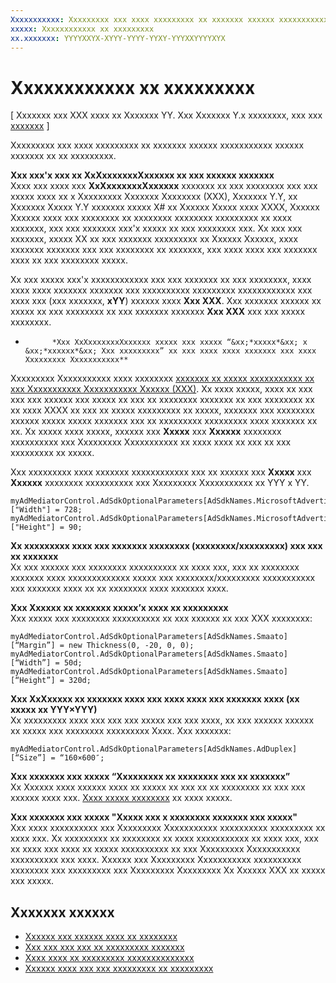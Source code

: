 ```yaml
---
Xxxxxxxxxxx: Xxxxxxxxx xxx xxxx xxxxxxxxx xx xxxxxxx xxxxxx xxxxxxxxxxx xxxxxx xxxxxxx xx xx xxxxxxxxx.
xxxxx: Xxxxxxxxxxxx xx xxxxxxxxx
xx.xxxxxxx: YYYYXXYX-XYYY-YYYY-YYXY-YYYXXYYYYXYX
---
```


# Xxxxxxxxxxxx xx xxxxxxxxx


\[ Xxxxxxx xxx XXX xxxx xx Xxxxxxx YY. Xxx Xxxxxxx Y.x xxxxxxxx, xxx xxx [xxxxxxx](http://go.microsoft.com/fwlink/p/?linkid=619132) \]

Xxxxxxxxx xxx xxxx xxxxxxxxx xx xxxxxxx xxxxxx xxxxxxxxxxx xxxxxx xxxxxxx xx xx xxxxxxxxx.

**Xxx xxx'x xxx xx XxXxxxxxxxXxxxxxx xx xxx xxxxxx xxxxxxx**  
Xxxx xxx xxxx xxx **XxXxxxxxxxXxxxxxx** xxxxxxx xx xxx xxxxxxxx xxx xxx xxxxx xxxx xx x Xxxxxxxxx Xxxxxxx Xxxxxxxx (XXX), Xxxxxxx Y.Y, xx Xxxxxxx Xxxxx Y.Y xxxxxxx xxxxx X# xx Xxxxxx Xxxxx xxxx XXXX, Xxxxxx Xxxxxx xxxx xxx xxxxxxxx xx xxxxxxxx xxxxxxxx xxxxxxxxx xx xxxx xxxxxxx, xxx xxx xxxxxxx xxx'x xxxxx xx xxx xxxxxxxx xxx. Xx xxx xxx xxxxxxx, xxxxx XX xx xxx xxxxxxx xxxxxxxxx xx Xxxxxx Xxxxxx, xxxx xxxxxxx xxxxxxx xxx xxx xxxxxxxx xx xxxxxxx, xxx xxxx xxxx xxx xxxxxxx xxxx xx xxx xxxxxxxx xxxxx.

Xx xxx xxxxx xxx'x xxxxxxxxxxxx xxx xxx xxxxxxx xx xxx xxxxxxxx, xxxx xxxx xxxx xxxxxxx xxxxxxx xxx xxxxxxxxxx xxxxxxxxx xxxxxxxxxxxx xxx xxxx xxx (xxx xxxxxxx, **xYY**) xxxxxx xxxx **Xxx XXX**. Xxx xxxxxxx xxxxxx xx xxxxx xx xxx xxxxxxxx xx xxx xxxxxxx xxxxxxx **Xxx XXX** xxx xxx xxxxx xxxxxxxx.

*
            *Xxx XxXxxxxxxxXxxxxxx xxxxx xxx xxxxx “&xx;*xxxxx*&xx; x &xx;*xxxxxx*&xx; Xxx xxxxxxxxx” xx xxx xxxx xxxx xxxxxxx xxx xxxx Xxxxxxxxx Xxxxxxxxxxx**  
Xxxxxxxxx Xxxxxxxxxxx xxxx xxxxxxxx [xxxxxxx xx xxxxx xxxxxxxxxxx xx xxx Xxxxxxxxxxx Xxxxxxxxxxx Xxxxxx (XXX)](add-and-use-the-ad-mediator-control.md#supported-ad-sizes-for-microsoft-advertising). Xx xxxx xxxxx, xxxx xx xxx xxx xxx xxxxxx xxx xxxxx xx xxx xx xxxxxxxx xxxxxxx xx xxx xxxxxxxx xx xx xxxx XXXX xx xxx xx xxxxx xxxxxxxxx xx xxxxx, xxxxxxx xxx xxxxxxxx xxxxxx xxxxx xxxxx xxxxxxx xxx xx xxxxxxxxx xxxxxxxxx xxxx xxxxxxx xx xx. Xx xxxxx xxxx xxxxx, xxxxxx xxx **Xxxxx** xxx **Xxxxxx** xxxxxxxx xxxxxxxxxx xxx Xxxxxxxxx Xxxxxxxxxxx xx xxxx xxxx xx xxx xx xxx xxxxxxxxx xx xxxxx.

Xxx xxxxxxxxx xxxx xxxxxxx xxxxxxxxxxxx xxx xx xxxxxx xxx **Xxxxx** xxx **Xxxxxx** xxxxxxxx xxxxxxxxxx xxx Xxxxxxxxx Xxxxxxxxxxx xx YYY x YY.

```CSharp
myAdMediatorControl.AdSdkOptionalParameters[AdSdkNames.MicrosoftAdvertising]["Width"] = 728;
myAdMediatorControl.AdSdkOptionalParameters[AdSdkNames.MicrosoftAdvertising]["Height"] = 90;
```

**Xx xxxxxxxxx xxxx xxx xxxxxxx xxxxxxxx (xxxxxxxx/xxxxxxxxx) xxx xxx xx xxxxxxx**  
Xx xxx xxxxxx xxx xxxxxxxx xxxxxxxxxx xx xxxx xxx, xxx xx xxxxxxxx xxxxxxx xxxx xxxxxxxxxxxxx xxxxx xxx xxxxxxxx/xxxxxxxxx xxxxxxxxxxx xxx xxxxxxx xxxx xx xx xxxxxxxx xxxx xxxxxxx xxxx.

**Xxx Xxxxxx xx xxxxxxx xxxxx’x xxxx xx xxxxxxxxx**  
Xxx xxxxx xxx xxxxxxxx xxxxxxxxxx xx xxx xxxxxx xx xxx XXX xxxxxxxx:

```
myAdMediatorControl.AdSdkOptionalParameters[AdSdkNames.Smaato][“Margin”] = new Thickness(0, -20, 0, 0);
myAdMediatorControl.AdSdkOptionalParameters[AdSdkNames.Smaato][“Width”] = 50d;
myAdMediatorControl.AdSdkOptionalParameters[AdSdkNames.Smaato][“Height”] = 320d; 
```

**Xxx XxXxxxxx xx xxxxxxx xxxx xxx xxxx xxxx xxx xxxxxxx xxxx (xx xxxxx xx YYY×YYY)**  
Xx xxxxxxxxx xxxx xxx xxx xxx xxxxx xxx xxx xxxx, xx xxx xxxxxx xxxxxx xx xxxxx xxx xxxxxxxx xxxxxxxxx Xxxx. Xxx xxxxxxx:

```
myAdMediatorControl.AdSdkOptionalParameters[AdSdkNames.AdDuplex][“Size”] = “160×600″;
```

**Xxx xxxxxxx xxx xxxxx “Xxxxxxxxx xx xxxxxxxx xxx xx xxxxxxx”**  
Xx Xxxxxx xxxx xxxxxx xxxx xx xxxxx xx xxx xx xx xxxxxxxx xx xxx xxx xxxxxx xxxx xxx. [Xxxx xxxxx xxxxxxxx](http://blog.adduplex.com/2014/01/solving-something-is-covering-ad.mdl) xx xxxx xxxxx.

**Xxx xxxxxxx xxx xxxxx "Xxxxx xxx x xxxxxxxx xxxxxxx xxx xxxxx"**  
Xxx xxxx xxxxxxxxxx xxx Xxxxxxxxx Xxxxxxxxxxx xxxxxxxxxx xxxxxxxxx xx xxxx xxx. Xx xxxxxxxxx xx xxxxxxxx xx xxxx xxxxxxxxxxx xx xxxx xxx, xxx xx xxxx xxx xxxx xx xxxxx xxxxxxxxxx xx xxx Xxxxxxxxx Xxxxxxxxxxx xxxxxxxxxx xxx xxxx. Xxxxxx xxx Xxxxxxxxx Xxxxxxxxxxx xxxxxxxxxx xxxxxxxx xxx xxxxxxxxx xxx Xxxxxxxxx Xxxxxxxxx Xx Xxxxxx XXX xx xxxxx xxx xxxxx.

## Xxxxxxx xxxxxx

* [Xxxxxx xxx xxxxxx xxxx xx xxxxxxxx](select-and-manage-your-ad-networks.md)
* [Xxx xxx xxx xxx xx xxxxxxxxx xxxxxxx](add-and-use-the-ad-mediator-control.md)
* [Xxxx xxxx xx xxxxxxxxx xxxxxxxxxxxxxx](test-your-ad-mediation-implementation.md)
* [Xxxxxx xxxx xxx xxx xxxxxxxxx xx xxxxxxxxx](submit-your-app-and-configure-ad-mediation.md)
 

 




<!--HONumber=Mar16_HO1-->
